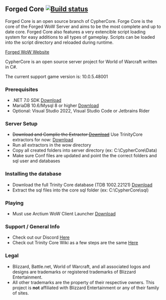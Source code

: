 ## Forged Core [![Build status](https://ci.appveyor.com/api/projects/status/2wgy97jxy0wfl7ly?svg=true)](https://ci.appveyor.com/project/JBurlison/forgedcore)

Forged Core is an open source branch of CypherCore.
Forge Core is the core of the Forged WoW Server and aims to be the most complete and up to date core.
Forged Core also features a very extencible script loading system for easy additions to all types of gameplay. Scripts can be loaded into the script directory and reloaded during runtime.

[Forged WoW Website](http://forgedwow.gg/)

CypherCore is an open source server project for World of Warcraft written in C#.

The current support game version is: 10.0.5.48001

### Prerequisites
* .NET 7.0 SDK [Download](https://dotnet.microsoft.com/en-us/download/dotnet/7.0)
* MariaDB 10.6/Mysql 8 or higher [Download](https://mariadb.org/download/)
* Optional: Visual Studio 2022, Visual Studio Code or Jetbrains Rider

### Server Setup
* ~~Download and Complie the Extractor [Download](https://github.com/CypherCore/Tools)~~ Use TrinityCore extractors for now: [Download](https://ci.appveyor.com/project/DDuarte/trinitycore/branch/master/artifacts)
* Run all extractors in the wow directory
* Copy all created folders into server directory (ex: C:\CypherCore\Data)
* Make sure Conf files are updated and point the the correct folders and sql user and databases

### Installing the database
* Download the full Trinity Core database (TDB 1002.22121) [Download](https://github.com/TrinityCore/TrinityCore/releases)
* Extract the sql files into the core sql folder (ex: C:\CypherCore\sql)

### Playing
* Must use Arctium WoW Client Launcher [Download](https://arctium.io/wow)

### Support / General Info
* Check out our Discord [Here](https://discord.gg/forgedwow)
* Check out Trinity Core Wiki as a few steps are the same [Here](https://trinitycore.atlassian.net/wiki/spaces/tc/pages/2130077/Installation+Guide)

### Legal
* Blizzard, Battle.net, World of Warcraft, and all associated logos and designs are trademarks or registered trademarks of Blizzard Entertainment.
* All other trademarks are the property of their respective owners. This project is **not** affiliated with Blizzard Entertainment or any of their family of sites.

